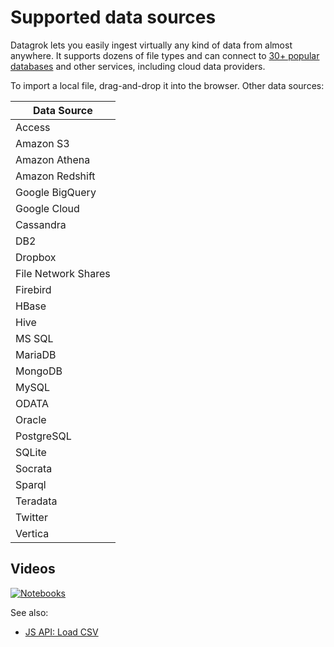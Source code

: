 # Supported data sources

Datagrok lets you easily ingest virtually any kind of data from almost anywhere. It supports dozens of file types and
can connect to [30+ popular databases](data-connection.md#connectors) and other services, including cloud data
providers.

To import a local file, drag-and-drop it into the browser. Other data sources:

| Data Source                      |
|----------------------------------|
| Access                           |
| Amazon S3                        |
| Amazon Athena                    |
| Amazon Redshift                  |
| Google BigQuery                  |
| Google Cloud                     |
| Cassandra                        |
| DB2                              |
| Dropbox                          |
| File Network Shares              |
| Firebird                         |
| HBase                            |
| Hive                             |
| MS SQL                           |
| MariaDB                          |
| MongoDB                          |
| MySQL                            |
| ODATA                            |
| Oracle                           |
| PostgreSQL                       |
| SQLite                           |
| Socrata                          |
| Sparql                           |
| Teradata                         |
| Twitter                          |
| Vertica                          |

## Videos

[![Notebooks](../uploads/youtube/data_access.png "Open on Youtube")](https://www.youtube.com/watch?v=dKrCk38A1m8&t=336s)

See also:

* [JS API: Load CSV](https://public.datagrok.ai/js/samples/data-access/load-csv)
